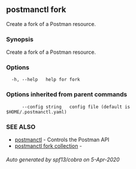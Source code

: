 ## postmanctl fork

Create a fork of a Postman resource.

### Synopsis

Create a fork of a Postman resource.

### Options

```
  -h, --help   help for fork
```

### Options inherited from parent commands

```
      --config string   config file (default is $HOME/.postmanctl.yaml)
```

### SEE ALSO

* [postmanctl](postmanctl.md)	 - Controls the Postman API
* [postmanctl fork collection](postmanctl_fork_collection.md)	 - 

###### Auto generated by spf13/cobra on 5-Apr-2020
